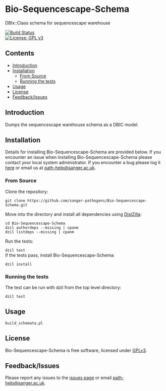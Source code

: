 # Bio-Sequencescape-Schema
DBIx::Class schema for sequencescape warehouse

[![Build Status](https://travis-ci.org/sanger-pathogens/seroba.svg?branch=master)](https://travis-ci.org/sanger-pathogens/Bio-Sequencescape-Schema)   
[![License: GPL v3](https://img.shields.io/badge/License-GPL%20v3-brightgreen.svg)](https://github.com/sanger-pathogens/Bio-Sequencescape-Schema/blob/master/LICENSE)   

## Contents
  * [Introduction](#introduction)
  * [Installation](#installation)
    * [From Source](#from-source)
    * [Running the tests](#running-the-tests)
  * [Usage](#usage)
  * [License](#license)
  * [Feedback/Issues](#feedbackissues)

## Introduction
Dumps the sequencescape warehouse schema as a DBIC model. 

## Installation
Details for installing Bio-Sequencescape-Schema are provided below. If you encounter an issue when installing Bio-Sequencescape-Schema please contact your local system administrator. If you encounter a bug please log it [here](https://github.com/sanger-pathogens/Bio-Sequencescape-Schema/issues) or email us at path-help@sanger.ac.uk.

### From Source
Clone the repository:   
   
`git clone https://github.com/sanger-pathogens/Bio-Sequencescape-Schema.git`   
   
Move into the directory and install all dependencies using [DistZilla](http://dzil.org/):   
  
```
cd Bio-Sequencescape-Schema
dzil authordeps --missing | cpanm
dzil listdeps --missing | cpanm
```
  
Run the tests:   
  
`dzil test`   
If the tests pass, install Bio-Sequencescape-Schema:   
  
`dzil install`   

### Running the tests
The test can be run with dzil from the top level directory:  
  
`dzil test`  

## Usage
```
build_schemata.pl
```
## License
Bio-Sequencescape-Schema is free software, licensed under [GPLv3](//github.com/sanger-pathogens/Bio-Sequencescape-Schema/blob/master/LICENSE).

## Feedback/Issues
Please report any issues to the [issues page](https://github.com/sanger-pathogens/Bio-Sequencescape-Schema/issues) or email path-help@sanger.ac.uk.